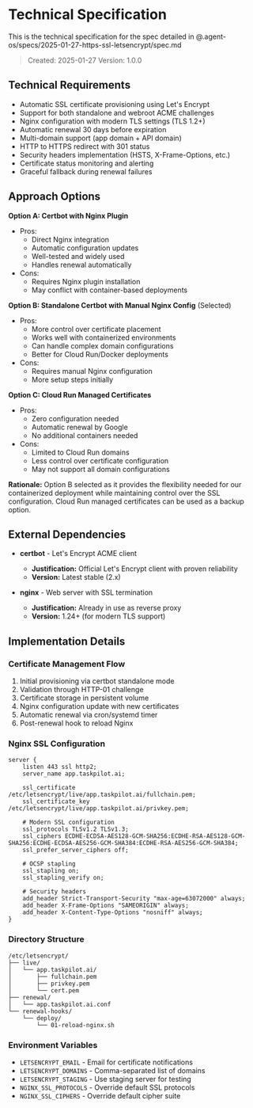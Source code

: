 # Technical Specification

This is the technical specification for the spec detailed in @.agent-os/specs/2025-01-27-https-ssl-letsencrypt/spec.md

> Created: 2025-01-27
> Version: 1.0.0

## Technical Requirements

- Automatic SSL certificate provisioning using Let's Encrypt
- Support for both standalone and webroot ACME challenges
- Nginx configuration with modern TLS settings (TLS 1.2+)
- Automatic renewal 30 days before expiration
- Multi-domain support (app domain + API domain)
- HTTP to HTTPS redirect with 301 status
- Security headers implementation (HSTS, X-Frame-Options, etc.)
- Certificate status monitoring and alerting
- Graceful fallback during renewal failures

## Approach Options

**Option A: Certbot with Nginx Plugin**
- Pros: 
  - Direct Nginx integration
  - Automatic configuration updates
  - Well-tested and widely used
  - Handles renewal automatically
- Cons: 
  - Requires Nginx plugin installation
  - May conflict with container-based deployments

**Option B: Standalone Certbot with Manual Nginx Config** (Selected)
- Pros:
  - More control over certificate placement
  - Works well with containerized environments
  - Can handle complex domain configurations
  - Better for Cloud Run/Docker deployments
- Cons:
  - Requires manual Nginx configuration
  - More setup steps initially

**Option C: Cloud Run Managed Certificates**
- Pros:
  - Zero configuration needed
  - Automatic renewal by Google
  - No additional containers needed
- Cons:
  - Limited to Cloud Run domains
  - Less control over certificate configuration
  - May not support all domain configurations

**Rationale:** Option B selected as it provides the flexibility needed for our containerized deployment while maintaining control over the SSL configuration. Cloud Run managed certificates can be used as a backup option.

## External Dependencies

- **certbot** - Let's Encrypt ACME client
  - **Justification:** Official Let's Encrypt client with proven reliability
  - **Version:** Latest stable (2.x)
  
- **nginx** - Web server with SSL termination
  - **Justification:** Already in use as reverse proxy
  - **Version:** 1.24+ (for modern TLS support)

## Implementation Details

### Certificate Management Flow
1. Initial provisioning via certbot standalone mode
2. Validation through HTTP-01 challenge
3. Certificate storage in persistent volume
4. Nginx configuration update with new certificates
5. Automatic renewal via cron/systemd timer
6. Post-renewal hook to reload Nginx

### Nginx SSL Configuration
```nginx
server {
    listen 443 ssl http2;
    server_name app.taskpilot.ai;

    ssl_certificate /etc/letsencrypt/live/app.taskpilot.ai/fullchain.pem;
    ssl_certificate_key /etc/letsencrypt/live/app.taskpilot.ai/privkey.pem;
    
    # Modern SSL configuration
    ssl_protocols TLSv1.2 TLSv1.3;
    ssl_ciphers ECDHE-ECDSA-AES128-GCM-SHA256:ECDHE-RSA-AES128-GCM-SHA256:ECDHE-ECDSA-AES256-GCM-SHA384:ECDHE-RSA-AES256-GCM-SHA384;
    ssl_prefer_server_ciphers off;
    
    # OCSP stapling
    ssl_stapling on;
    ssl_stapling_verify on;
    
    # Security headers
    add_header Strict-Transport-Security "max-age=63072000" always;
    add_header X-Frame-Options "SAMEORIGIN" always;
    add_header X-Content-Type-Options "nosniff" always;
}
```

### Directory Structure
```
/etc/letsencrypt/
├── live/
│   └── app.taskpilot.ai/
│       ├── fullchain.pem
│       ├── privkey.pem
│       └── cert.pem
├── renewal/
│   └── app.taskpilot.ai.conf
└── renewal-hooks/
    └── deploy/
        └── 01-reload-nginx.sh
```

### Environment Variables
- `LETSENCRYPT_EMAIL` - Email for certificate notifications
- `LETSENCRYPT_DOMAINS` - Comma-separated list of domains
- `LETSENCRYPT_STAGING` - Use staging server for testing
- `NGINX_SSL_PROTOCOLS` - Override default SSL protocols
- `NGINX_SSL_CIPHERS` - Override default cipher suite
